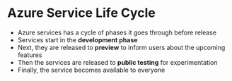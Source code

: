 # Azure Service Life Cycle

- Azure services has a cycle of phases it goes through before release
- Services start in the **development phase**
- Next, they are released to **preview** to inform users about the upcoming features
- Then the services are released to **public testing** for experimentation
- Finally, the service becomes available to everyone